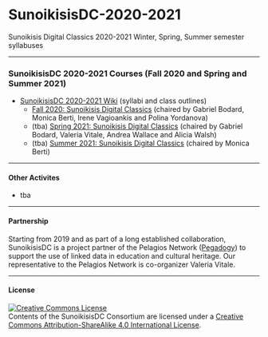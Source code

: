 # SunoikisisDC-2020-2021
Sunoikisis Digital Classics 2020-2021 Winter, Spring, Summer semester syllabuses

***
### SunoikisisDC 2020-2021 Courses (Fall 2020 and Spring and Summer 2021)
* [SunoikisisDC 2020-2021 Wiki](https://github.com/SunoikisisDC/SunoikisisDC-2020-2021/wiki) (syllabi and class outlines)
   * [Fall 2020: Sunoikisis Digital Classics](https://github.com/SunoikisisDC/SunoikisisDC-2020-2021/wiki/Fall-2020-Sunoikisis-DC) (chaired by Gabriel Bodard, Monica Berti, Irene Vagioankis and Polina Yordanova)
   * (tba) [Spring 2021: Sunoikisis Digital Classics](https://github.com/SunoikisisDC/SunoikisisDC-2020-2021/wiki/Spring-2021-Sunoikisis-DCH) (chaired by Gabriel Bodard, Valeria Vitale, Andrea Wallace and Alicia Walsh)
   * (tba) [Summer 2021: Sunoikisis Digital Classics](https://github.com/SunoikisisDC/SunoikisisDC-2020-2021/wiki/Summer-2021-Sunoikisis-DC) (chaired by Monica Berti)


***
#### Other Activites
* tba


***
#### Partnership
Starting from 2019 and as part of a long established collaboration, SunoikisisDC is a project partner of the Pelagios Network ([Pegadogy](https://pelagios.org/activities/pedagogy/)) to support the use of linked data in education and cultural heritage. Our representative to the Pelagios Network is co-organizer Valeria Vitale.


***
#### License

<a rel="license" href="http://creativecommons.org/licenses/by-sa/4.0/"><img alt="Creative Commons License" style="border-width:0" src="https://i.creativecommons.org/l/by-sa/4.0/88x31.png" /></a><br />Contents of the SunoikisisDC Consortium are licensed under a <a rel="license" href="http://creativecommons.org/licenses/by-sa/4.0/">Creative Commons Attribution-ShareAlike 4.0 International License</a>.
